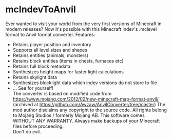 # mcIndevToAnvil

Ever wanted to visit your world from the very first versions of Minecraft in modern releases? Now it's possible with this Minecraft Indev's .mclevel format to Anvil format converter.
Features:
+ Retains player position and inventory
+ Supports all level sizes and shapes
+ Retains entities (animals, monsters) 
+ Retains block entities (items in chests, furnaces etc)
+ Retains full block metadata
+ Synthesizes height maps for faster light calculations
+ Retains skylight data
+ Synthesizes blocklight data which indev versions do not store to file
+ ... See for yourself!\
The converter is based on modified code from https://www.mojang.com/2012/02/new-minecraft-map-format-anvil/
(archived at https://github.com/Awzaw/AnvilConverter/tree/master)
The mod author disclaims any copyright to the source code.
All rights belong to Mojang Studios / formerly Mojang AB.
This software comes WITHOUT ANY WARRANTY. 
Always make backups of your Minecraft files before proceeding.\
Don't do evil.